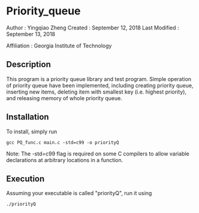 # Priority_queue

Author          : Yingqiao Zheng
Created         : September 12, 2018
Last Modified   : September 13, 2018

Affiliation     : Georgia Institute of Technology


Description
-------------

This program is a priority queue library and test program. Simple operation of priority queue have been implemented, including creating priority queue, inserting new items, deleting item with smallest key (i.e. highest priority), and releasing memory of whole priority queue.


Installation
------------

To install, simply run

    gcc PQ_func.c main.c -std=c99 -o priorityQ

Note: The -std=c99 flag is required on some C compilers
to allow variable declarations at arbitrary locations in
a function.

Execution
-----------

Assuming your executable is called "priorityQ", run it using

    ./priorityQ 


